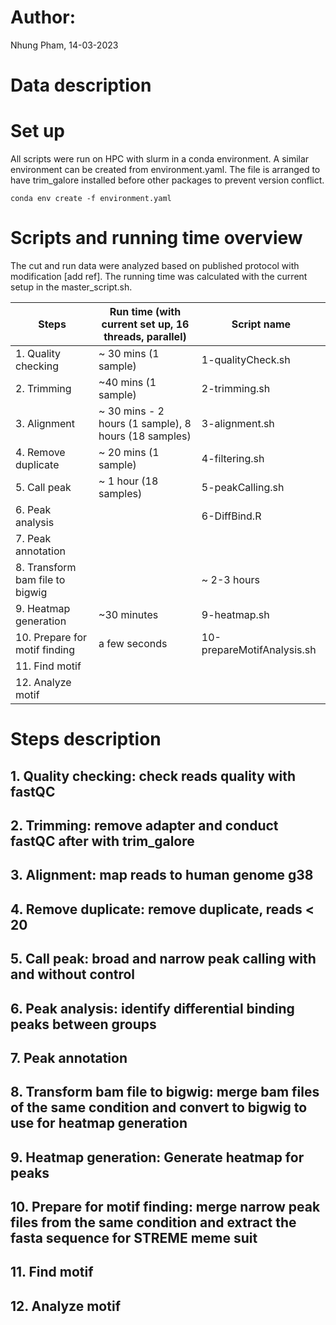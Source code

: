 # Author:
Nhung Pham, 14-03-2023

# Data description

# Set up
All scripts were run on HPC with slurm in a conda environment. A similar environment can be created from environment.yaml. The file is arranged to have trim_galore installed before other packages to prevent version conflict. 

```
conda env create -f environment.yaml
```
# Scripts and running time overview

The cut and run data were analyzed based on published protocol with modification [add ref]. The running time was calculated with the current setup in the master_script.sh. 

|Steps | Run time (with current set up, 16 threads, parallel)| Script name|
|------|-----------------|------------|
|1. Quality checking | ~ 30 mins (1 sample) | 1-qualityCheck.sh |
|2. Trimming|  ~40 mins (1 sample) |2-trimming.sh |
|3. Alignment|  ~ 30 mins - 2 hours (1 sample), 8 hours (18 samples) | 3-alignment.sh |
|4. Remove duplicate | ~ 20 mins (1 sample) | 4-filtering.sh |
|5. Call peak|  ~ 1 hour (18 samples) | 5-peakCalling.sh |
|6. Peak analysis| | 6-DiffBind.R  |
|7. Peak annotation | | | |
|8. Transform bam file to bigwig | | ~ 2-3 hours |8-bam2bigwig.sh|
|9. Heatmap generation| ~30 minutes |9-heatmap.sh |
|10. Prepare for motif finding|  a few seconds |10-prepareMotifAnalysis.sh |
|11. Find motif | | | |
|12. Analyze motif | | | | 

# Steps description

## 1. Quality checking: check reads quality with fastQC
## 2. Trimming: remove adapter and conduct fastQC after with trim_galore
## 3. Alignment: map reads to human genome g38
## 4. Remove duplicate: remove duplicate, reads < 20 
## 5. Call peak: broad and narrow peak calling with and without control
## 6. Peak analysis: identify differential binding peaks between groups
## 7. Peak annotation
## 8. Transform bam file to bigwig: merge bam files of the same condition and convert to bigwig to use for heatmap generation
## 9. Heatmap generation: Generate heatmap for peaks
## 10. Prepare for motif finding: merge narrow peak files from the same condition and extract the fasta sequence for STREME meme suit
## 11. Find motif 
## 12. Analyze motif 
